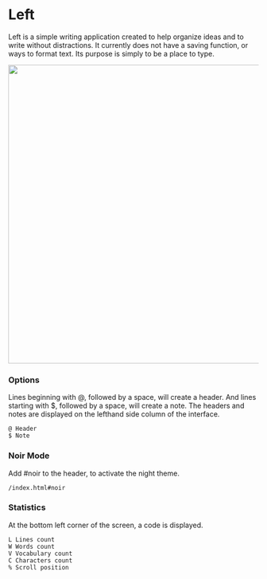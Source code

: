 # Left

Left is a simple writing application created to help organize ideas and to write without distractions. It currently does not have a saving function, or ways to format text. Its purpose is simply to be a place to type.

<img src='https://raw.githubusercontent.com/hundredrabbits/Left/master/PREVIEW.jpg' width="600"/>


### Options

Lines beginning with @, followed by a space, will create a header. And lines starting with $, followed by a space, will create a note. The headers and notes are displayed on the lefthand side column of the interface.

```
@ Header
$ Note
```

### Noir Mode

Add #noir to the header, to activate the night theme.

```
/index.html#noir
```

### Statistics

At the bottom left corner of the screen, a code is displayed.

```
L Lines count
W Words count
V Vocabulary count
C Characters count
% Scroll position
```
